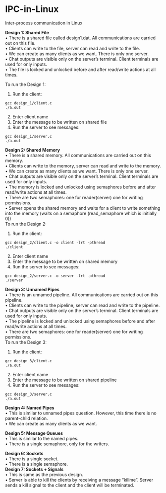 # IPC-in-Linux
Inter-process communication in Linux

**Design 1: Shared File**
<br>
• There is a shared file called design1.dat. All communications are carried out on this file.
<br>
• Clients can write to the file, server can read and write to the file.
<br>
• We can create as many clients as we want. There is only one server.
<br>
• Chat outputs are visible only on the server’s terminal. Client terminals are used for only inputs.
<br>
• The file is locked and unlocked before and after read/write actions at all times.

To run the Design 1:
1) Run the client:
```
gcc design_1/client.c
./a.out
```
2) Enter client name
3) Enter the message to be written on shared file
4) Run the server to see messages:
```
gcc design_1/server.c
./a.out
```

**Design 2: Shared Memory**
<br>
• There is a shared memory. All communications are carried out on this memory.
<br>
• Clients can write to the memory, server can read and write to the memory.
<br>
• We can create as many clients as we want. There is only one server.
<br>
• Chat outputs are visible only on the server’s terminal. Client terminals are used for only inputs.
<br>
• The memory is locked and unlocked using semaphores before and after read/write actions at all times.
<br>
• There are two semaphores: one for reader(server) one for writing permissions.
<br>
• Server opens the shared memory and waits for a client to write something into the memory (waits on a semaphore (read_semaphore which is initially 0))
<br>
To run the Design 2:
1) Run the client:
```
gcc design_2/client.c -o client -lrt -pthread
./client
```
2) Enter client name
3) Enter the message to be written on shared memory
4) Run the server to see messages:
```
gcc design_2/server.c -o server -lrt -pthread
./server
```

**Design 3: Unnamed Pipes**
<br>
• There is an unnamed pipeline. All communications are carried out on this pipeline.
<br>
• Clients can write to the pipeline, server can read and write to the pipeline.
<br>
• Chat outputs are visible only on the server’s terminal. Client terminals are used for only inputs.
<br>
• The pipeline is locked and unlocked using semaphores before and after read/write actions at all times.
<br>
• There are two semaphores: one for reader(server) one for writing permissions.
<br>
To run the Design 3:
1) Run the client:
```
gcc design_3/client.c
./a.out
```
2) Enter client name
3) Enter the message to be written on shared pipeline
4) Run the server to see messages:
```
gcc design_3/server.c
./a.out
```

**Design 4: Named Pipes**
<br>
• This is similar to unnamed pipes question. However, this time there is no parent-child relation. 
<br>
• We can create as many clients as we want.
<br>

**Design 5: Message Queues**
<br>
• This is similar to the named pipes.
<br>
• There is a single semaphore, only for the writers.
<br>

**Design 6: Sockets**
<br>
• There is a single socket.
<br>
• There is a single semaphore.
<br>
**Design 7: Sockets + Signals**
<br>
• This is same as the previous design.
<br>
• Server is able to kill the clients by receiving a message “killme”. Server sends a kill signal to the client and the client will be terminated.
<br>
